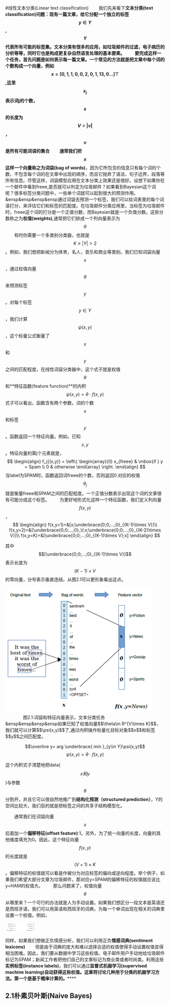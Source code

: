 #线性文本分类(Linear text classification)
&ensp;&ensp;&ensp;&ensp;我们先来看下**文本分类(text classification)**问题：现有一篇文章，给它分配一个独立的标签$$y\in Y$$, $$Y$$代表所有可能的标签集。文本分类有很多的应用，如垃圾邮件的过滤，电子病历的分析等等，同时它也是构成更复杂自然语言处理的基本要素。
&ensp;&ensp;&ensp;&ensp;要完成这样一个任务，首先问题是如何表示每一篇文章。一个常见的方法就是把文章中每个词的个数构成一个向量，例如$$x=[0,1,1,0,0,2,0,1,13,0...]\top $$,这里$$x_j$$表示词j的个数，$$x$$的长度为$$V\equiv|\nu| $$，$$\nu$$是所有可能词语的集合
&ensp;&ensp;&ensp;&ensp;通常我们把$$x$$这样一个向量称之为**词袋(bag of words)**，因为它所包含的信息只有每个词的个数，不包含每个词的在文章中出现的顺序，而且它抛弃了语法，句子边界，段落等所有信息。尽管这样，词袋模型应用在文本分类上效果还是很好。设想下如果你在一个邮件中看到freee,是否就可以判定为垃圾邮件？如果看到Bayesian这个词呢？很多标签分类问题中，一些单个词就可以起到很大的预测作用。
&ensp&ensp&ensp&ensp通过词袋去预测一个标签，我们可以给词表里的每个词语打分，来评估它们和标签的匹配度。在垃圾邮件分类应用里，当标签为垃圾邮件时，freee这个词的打分是一个正值分数，而Bayesian就是一个负值分数。这些分数称之为**权值(weights)**,通常把它们排成一个列向量表示为$$\theta$$
&ensp;&ensp;&ensp;&ensp;有时你需要一个多类别分类器，也就是$$K\equiv|Y|>2$$。例如，我们想把新闻分为体育，名人，音乐和商业等类别。我们已知词袋向量$$x$$，通过权值向量$$\theta$$来预测标签$$y$$。对每个标签$$y\in Y$$，我们计算$$\psi(x,y)$$，这个标量公式衡量了$$x$$和$$y$$之间的匹配程度，在线性词袋分类器中，这个式子就是权值$$\theta$$和**特征函数(feature function)**的内积
$$
\psi(x,y)=\theta \cdot f(x,y)
$$
式子可以看出，函数含有两个参数，词的个数$$x$$和标签$$y$$。函数返回一个特征向量。例如，已知$$x,y$$。特征向量的第j个元素就是，
$$
\begin{align}
  f_j{(x,y)} = \left\{ 
    \begin{array}{ll} 
      x_{freee} & \mbox{if } y = Spam \\
      0 & otherwise
    \end{array}
  \right.
\end{align}
$$
当label为SPAM时，函数返回词freee的个数，否则返回0.对应的权值$$\theta_j$$ 就是衡量freee和SPAM之间的匹配程度。一个正值分数表示出现这个词的文章很有可能分成这个标签。
&ensp;&ensp;&ensp;&ensp;为更好地形式化这样一个特征函数，我们定义列向量$$f(x,y)$$，
$$
\begin{align}
f(x,y=1)=&[x;\underbrace{0;0;...;0}_{(K-1)\times V}]\\
f(x,y=2)=&[\underbrace{0;0;...;0}_V;x;\underbrace{0;0;...;0}_{(K-2)\times V}]\\
f(x,y=K)=&[\underbrace{0;0;...;0}_{(K-1)\times V};x]
\end{align}
$$

其中$$[\underbrace{0;0;...;0}_{(K-1)\times V}]$$表示长度为$$(K-1)\times V$$的零向量，分号表示垂直连结。从图2.1可以更形象看出这点。

<div style="align: center"><img src="https://raw.githubusercontent.com/nwnlp/deep-nlp-book-pics/master/pics/2.1.png"/></div>
&ensp;&ensp;&ensp;&ensp;&ensp;&ensp;&ensp;&ensp;图2.1:词袋和特征向量表示，文本分类任务<br>
&ensp&ensp&ensp&ensp如果已知了权值向量$$\theta\in R^{V\times K}$$，我们就可以计算$$\psi(x,y)$$了,通过内积操作标量化目标对象$$x$$和标签$$y$$之间匹配度。

$$\overline y= arg \underbrace{ min }_{y\in Y}\psi(x,y)$$$$\psi(x,y)=\theta \cdot f(x,y)$$

这个内积式子清楚地把data($$x和y$$)与参数$$\theta$$分割开，并且它可以很自然地推广到**结构化预测（structured prediction）**，Y的空间比较大，我们目的就是把标签之间的共享子结构模型化。

&ensp;&ensp;&ensp;&ensp;通常我们在词袋向量$$x$$后面加一个**偏移特征(offset feature)**:1。另外，为了统一向量的长度，向量的其他维度填充为0。因此，这个特征向量$$f(x,y)$$的长度就是$$(V+1)\times K$$。偏移特征的权值就可以看是作被分为对应标签的偏向或逆向程度。举个例子，如果我们希望大部分文章为垃圾邮件，那对应y=SPAM的偏移特征的权值就应该比y=HAM的权值大。
&ensp;&ensp;&ensp;&ensp;那么问题来了，权值向量$$\theta$$从哪里来？一个可行的办法就是人为手动设置。如果我们想区分一段文本是英语还是西班牙语，我们可以用英语和西班牙的词典，为每一个单词出现在相关的词典里设置一个权值。例如，

<div style="align: center"><img width="100" src="https://raw.githubusercontent.com/nwnlp/deep-nlp-book-pics/master/pics/2.1_.png"/></div>

同样，如果我们想做正负情感分析，我们可以利用正负**情感词典(sentiment lexicons)**
&ensp;&ensp;&ensp;&ensp;但是由于词典的庞大和难以选择合适的权值使得手动设置权值变得相当困难。因此，我们要从数据中学习这些权值。电子邮件用户手动地给垃圾邮件标记为SPAM；新闻工作者把他们自己的文章标记为商业类或者时尚类。利用这些**实例标签(instance labels)**，我们可以通过**监督式机器学习(supervised machine learning)**自动获得这些权值。这章将讨论几种用于分类的机器学习方法。第一个是基于概率计算的。********

## 2.1朴素贝叶斯(Naive Bayes)

